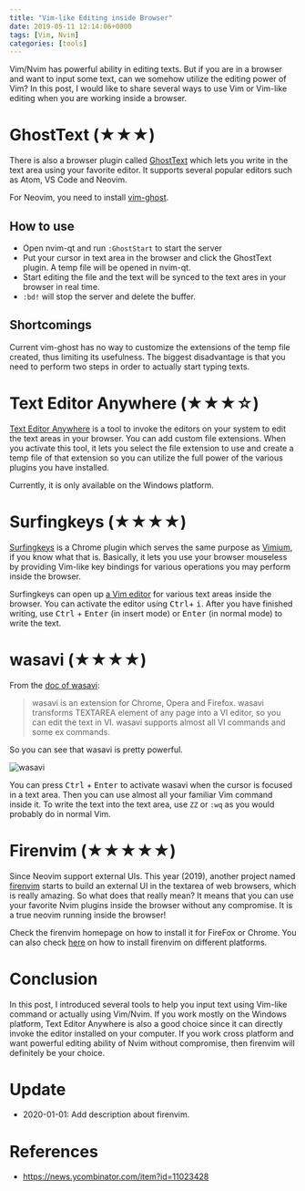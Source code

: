 ```yaml
---
title: "Vim-like Editing inside Browser"
date: 2019-05-11 12:14:06+0800
tags: [Vim, Nvim]
categories: [tools]
---
```


Vim/Nvim has powerful ability in editing texts. But if you are in a browser and
want to input some text, can we somehow utilize the editing power of Vim? In
this post, I would like to share several ways to use Vim or Vim-like editing
when you are working inside a browser.

<!--more-->

# GhostText (★★★)

There is also a browser plugin called
[GhostText](https://github.com/GhostText/GhostText) which lets you write in the
text area using your favorite editor. It supports several popular editors such
as Atom, VS Code and Neovim.

For Neovim, you need to install [vim-ghost](https://github.com/raghur/vim-ghost).

## How to use

+ Open nvim-qt and run `:GhostStart` to start the server
+ Put your cursor in text area in the browser and click the GhostText plugin. A
temp file will be opened in nvim-qt.
+ Start editing the file and the text will be synced to the text ares in your
browser in real time.
+ `:bd!` will stop the server and delete the buffer.

## Shortcomings

Current vim-ghost has no way to customize the extensions of the temp file
created, thus limiting its usefulness. The biggest disadvantage is that you
need to perform two steps in order to actually start typing texts.

# Text Editor Anywhere (★★★☆)

[Text Editor Anywhere](https://www.listary.com/text-editor-anywhere) is a tool
to invoke the editors on your system to edit the text areas in your browser.
You can add custom file extensions. When you activate this tool, it lets you
select the file extension to use and create a temp file of that extension so
you can utilize the full power of the various plugins you have installed.

Currently, it is only available on the Windows platform.

# Surfingkeys (★★★★)

[Surfingkeys](https://github.com/brookhong/Surfingkeys) is a Chrome plugin
which serves the same purpose as [Vimium](https://github.com/philc/vimium), if
you know what that is. Basically, it lets you use your browser mouseless by
providing Vim-like key bindings for various operations you may perform inside
the browser.

Surfingkeys can open up [a Vim
editor](https://github.com/brookhong/Surfingkeys#vim-editor-and-emacs-editor)
for various text areas inside the browser. You can activate the editor using
<kbd>Ctrl</kbd>+ <kbd>i</kbd>. After you have finished writing, use
<kbd>Ctrl</kbd> + <kbd>Enter</kbd> (in insert mode) or <kbd>Enter</kbd> (in
normal mode) to write the text.

# wasavi (★★★★)

From the [doc of wasavi](http://appsweets.net/wasavi/):

> wasavi is an extension for Chrome, Opera and Firefox. wasavi transforms
TEXTAREA element of any page into a VI editor, so you can edit the text in VI.
wasavi supports almost all VI commands and some ex commands.

So you can see that wasavi is pretty powerful.

![wasavi](https://blog-resource-1257868508.file.myqcloud.com/20190513233309.png)

You can press <kbd>Ctrl</kbd> + <kbd>Enter</kbd> to activate wasavi when the
cursor is focused in a text area. Then you can use almost all your familiar Vim
command inside it. To write the text into the text area, use `ZZ` or `:wq` as
you would probably do in normal Vim.

# Firenvim (★★★★★) #

Since Neovim support external UIs. This year (2019), another project named
[firenvim](https://github.com/glacambre/firenvim) starts to build an external
UI in the textarea of web browsers, which is really amazing. So what does that
really mean? It means that you can use your favorite Nvim plugins inside the
browser without any compromise. It is a true neovim running inside the browser!

Check the firenvim homepage on how to install it for FireFox or Chrome. You can
also check
[here](https://jdhao.github.io/2020/01/01/firenvim_nvim_inside_browser/) on how
to install firenvim on different platforms.

# Conclusion

In this post, I introduced several tools to help you input text using Vim-like
command or actually using Vim/Nvim. If you work mostly on the Windows platform,
Text Editor Anywhere is also a good choice since it can directly invoke the
editor installed on your computer. If you work cross platform and want powerful
editing ability of Nvim without compromise, then firenvim will definitely be
your choice.

# Update

+ 2020-01-01: Add description about firenvim.

# References

+ https://news.ycombinator.com/item?id=11023428
